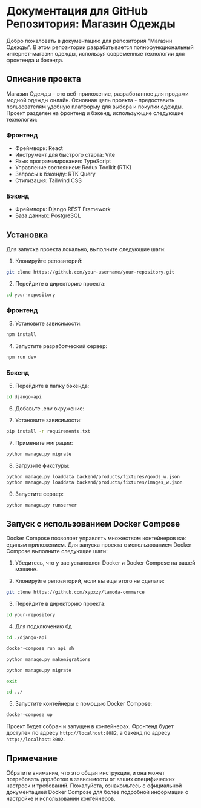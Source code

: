 # Документация для GitHub Репозитория: Магазин Одежды

Добро пожаловать в документацию для репозитория "Магазин Одежды". В этом репозитории разрабатывается полнофункциональный интернет-магазин одежды, используя современные технологии для фронтенда и бэкенда.

## Описание проекта

Магазин Одежды - это веб-приложение, разработанное для продажи модной одежды онлайн. Основная цель проекта - предоставить пользователям удобную платформу для выбора и покупки одежды. Проект разделен на фронтенд и бэкенд, использующие следующие технологии:

### Фронтенд

- Фреймворк: React
- Инструмент для быстрого старта: Vite
- Язык программирования: TypeScript
- Управление состоянием: Redux Toolkit (RTK)
- Запросы к бэкенду: RTK Query
- Стилизация: Tailwind CSS

### Бэкенд

- Фреймворк: Django REST Framework
- База данных: PostgreSQL

## Установка

Для запуска проекта локально, выполните следующие шаги:

1. Клонируйте репозиторий:

```bash
git clone https://github.com/your-username/your-repository.git
```

2. Перейдите в директорию проекта:

```bash
cd your-repository
```

### Фронтенд

3. Установите зависимости:

```bash
npm install
```

4. Запустите разработческий сервер:

```bash
npm run dev
```

### Бэкенд

5. Перейдите в папку бэкенда:

```bash
cd django-api
```

6. Добавьте .env окружение:

7. Установите зависимости:

```bash
pip install -r requirements.txt
```

7. Примените миграции:

```bash
python manage.py migrate
```

8. Загрузите фикстуры:

```bash
python manage.py loaddata backend/products/fixtures/goods_w.json
python manage.py loaddata backend/products/fixtures/images_w.json
```

9. Запустите сервер:

```bash
python manage.py runserver
```

## Запуск с использованием Docker Compose

Docker Compose позволяет управлять множеством контейнеров как единым приложением. Для запуска проекта с использованием Docker Compose выполните следующие шаги:

1. Убедитесь, что у вас установлен Docker и Docker Compose на вашей машине.

2. Клонируйте репозиторий, если вы еще этого не сделали:

```bash
git clone https://github.com/xypxzy/lamoda-commerce
```

3. Перейдите в директорию проекта:

```bash
cd your-repository
```
4. Для подключению бд

```bash
cd ./django-api
```
```bash
docker-compose run api sh
```
```sh
python manage.py makemigrations
```
```sh
python manage.py migrate
```
```sh
exit
```
```bash
cd ../
```
5. Запустите контейнеры с помощью Docker Compose:

```bash
docker-compose up
```

Проект будет собран и запущен в контейнерах. Фронтенд будет доступен по адресу `http://localhost:8082`, а бэкенд по адресу `http://localhost:8002`.

## Примечание

Обратите внимание, что это общая инструкция, и она может потребовать доработок в зависимости от ваших специфических настроек и требований. Пожалуйста, ознакомьтесь с официальной документацией Docker Compose для более подробной информации о настройке и использовании контейнеров.

